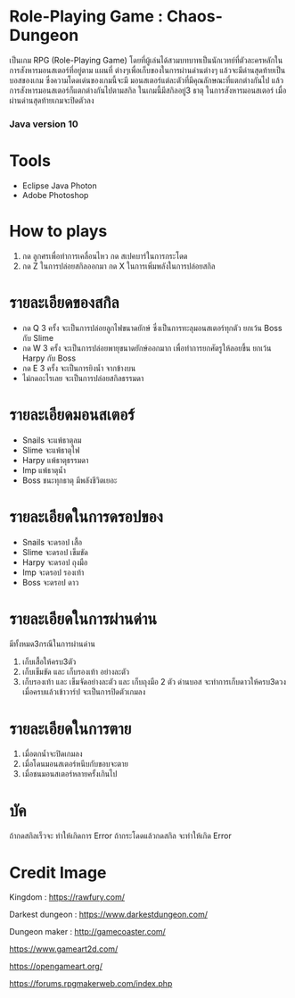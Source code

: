 # Role-Playing Game : Chaos-Dungeon
เป็นเกม RPG (Role-Playing Game) โดยที่ผู้เล่นได้สวมบทบาทเป็นนักเวทย์ที่ตัวละครหลักในการสังหารมอนสเตอร์ที่อยู่ตาม แผนที่ ต่างๆเพื่อเก็บของในการผ่านด่านต่างๆ แล้วจะมีด่านสุดท้ายเป็นบอสของเกม ซึ่งความโดดเด่นของเกมนี้จะมี มอนสเตอร์แต่ละตัวที่มีคุณลักษณะที่แตกต่างกันไป แล้วการสังหารมอนสเตอร์ก็แตกต่างกันไปตามสกิล ในเกมนี้มีสกิลอยู่3 ธาตุ ในการสังหารมอนสเตอร์ เมื่อผ่านด่านสุดท้ายเกมจะปิดตัวลง 

### Java version 10

# Tools

* Eclipse Java Photon
* Adobe Photoshop

# How to plays

1. กด ลูกศรเพื่อทำการเคลื่อนไหว กด สเปคบาร์ในการกระโดด
2. กด Z ในการปล่อยสกิลออกมา กด X ในการเพิ่มพลังในการปล่อยสกิล

# รายละเอียดของสกิล 

* กด Q 3 ครั้ง จะเป็นการปล่อยลูกไฟขนาดยักษ์ ซึ่งเป็นการทะลุมอนสเตอร์ทุกตัว ยกเว้น Boss กับ Slime
* กด W 3 ครั้ง จะเป็นการปล่อยพายุขนาดยักษ์ออกมาก เพื่อทำการยกศัตรูให้ลอยขึ้น ยกเว้น Harpy กับ Boss
* กด E 3 ครั้ง จะเป็นการยิงน้ำ จากข้างบน 
* ไม่กดอะไรเลย จะเป็นการปล่อยสกิลธรรมดา

# รายละเอียดมอนสเตอร์

* Snails จะแพ้ธาตุลม 
* Slime จะแพ้ธาตุไฟ
* Harpy แพ้ธาตุธรรมดา
* Imp แพ้ธาตุน้ำ
* Boss ชนะทุกธาตุ มีพลังชีวิตเยอะ

# รายละเอียดในการดรอปของ

* Snails จะดรอป เสื้อ
* Slime จะดรอป เข็มขัด
* Harpy จะดรอป ถุงมือ
* Imp จะดรอป รองเท้า
* Boss จะดรอป ดาว

# รายละเอียดในการผ่านด่าน

มีทั้งหมด3กรณีในการผ่านด่าน
1.	เก็บเสื้อให้ครบ3ตัว
2.	เก็บเข็มขัด และ เก็บรองเท้า อย่างละตัว
3.	เก็บรองเท้า และ เข็มจัดอย่างละตัว และ เก็บถุงมือ 2 ตัว
ด่านบอส จะทำการเก็บดาวให้ครบ3ดวง เมื่อครบแล้วเข้าวาร์ป จะเป็นการปิดตัวเกมลง

# รายละเอียดในการตาย 

1.	เมื่อตกน้ำจะปิดเกมลง
2.	เมื่อโดนมอนสเตอร์หนีบกับขอบจะตาย
3.	เมื่อชนมอนสเตอร์หลายครั้งเกินไป

# บัค

ถ้ากดสกิลเร็วจะ ทำให้เกิดการ Error
ถ้ากระโดดแล้วกดสกิล จะทำให้เกิด Error

# Credit Image

Kingdom : https://rawfury.com/

Darkest dungeon : https://www.darkestdungeon.com/ 

Dungeon maker : http://gamecoaster.com/

https://www.gameart2d.com/

https://opengameart.org/

https://forums.rpgmakerweb.com/index.php

